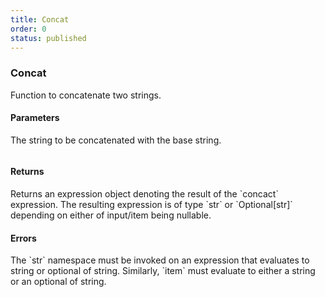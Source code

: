 ```yaml
---
title: Concat
order: 0
status: published
---
```


### Concat

Function to concatenate two strings.

#### Parameters
<Expandable title="item" type="str">
The string to be concatenated with the base string.
</Expandable>

<pre snippet="api-reference/expressions/str#concat"
    status="success" message="Concatinating two strings">
</pre>


#### Returns
<Expandable type="Expr">
Returns an expression object denoting the result of the `concact` expression.
The resulting expression is of type `str` or `Optional[str]` depending on
either of input/item being nullable.
</Expandable>


#### Errors
<Expandable title="Use of invalid types">
The `str` namespace must be invoked on an expression that evaluates to string
or optional of string. Similarly, `item` must evaluate to either a string or an
optional of string.
</Expandable>
